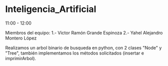 # Inteligencia_Artificial

11:00 - 12:00

Miembros del equipo: 
1.- Victor Ramón Grande Espinoza
2.- Yahel Alejandro Montero López

Realizamos un arbol binario de busqueda en python, con 2 clases "Node" y "Tree", también implementamos los métodos solicitados (insertar e imprimirArbol).
